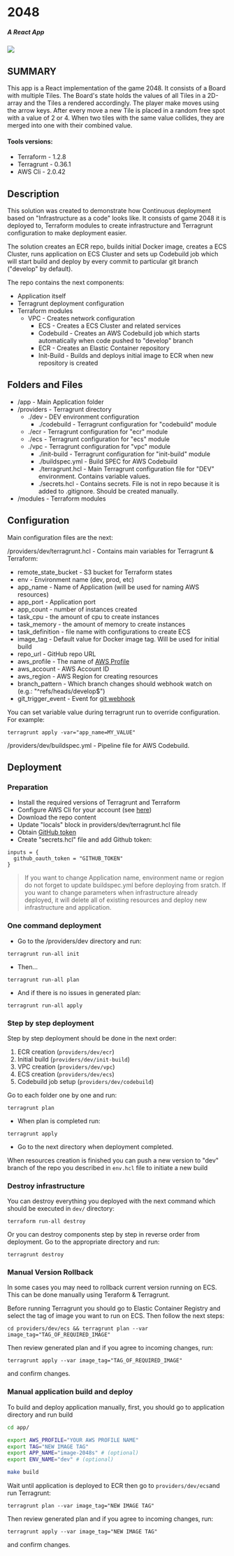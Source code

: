 # 2048
##### A React App

![](demo/demo.gif)

## SUMMARY
This app is a React implementation of the game 2048.
It consists of a Board with multiple Tiles. The Board's state holds the values of all Tiles in a 2D-array and the Tiles a rendered accordingly. The player make moves using the arrow keys. After every move a new Tile is placed in a random free spot with a value of 2 or 4. When two tiles with the same value collides, they are merged into one with their combined value.



#### Tools versions:
- Terraform - 1.2.8
- Terragrunt - 0.36.1
- AWS Cli - 2.0.42

## Description

This solution was created to demonstrate how Continuous deployment based on "Infrastructure as a code" looks like. It consists of game 2048 it is deployed to, Terraform modules to create infrastructure and Terragrunt configuration to make deployment easier.

The solution creates an ECR repo, builds initial Docker image, creates a ECS Cluster, runs application on ECS Cluster and sets up Codebuild job which will start build and deploy by every commit to particular git branch ("develop" by default).

The repo contains the next components:

- Application itself
- Terragrunt deployment configuration
- Terraform modules
  - VPC - Creates network configuration
	- ECS - Creates a ECS Cluster and related services
	- Codebuild - Creates an AWS Codebuild job which starts automatically when code pushed to "develop" branch
	- ECR - Creates an Elastic Container repository
	- Init-Build - Builds and deploys initial image to ECR when new repository is created

## Folders and Files

- /app - Main Application folder
- /providers - Terragrunt directory
    - ./dev - DEV environment configuration
        - ./codebuild - Terragrunt configuration for "codebuild" module
	- ./ecr - Terragrunt configuration for "ecr" module
	- ./ecs - Terragrunt configuration for "ecs" module
  - ./vpc - Terragrunt configuration for "vpc" module
	- ./init-build - Terragrunt configuration for "init-build" module
	- ./buildspec.yml - Build SPEC for AWS Codebuild
	- ./terragrunt.hcl - Main Terragrunt configuration file for "DEV" environment. Contains variable values.
	- ./secrets.hcl - Contains secrets. File is not in repo because it is added to .gitignore. Should be created manually.
- /modules - Terraform modules

## Configuration

Main configuration files are the next:

/providers/dev/terragrunt.hcl - Contains main variables for Terragrunt & Terraform:
- remote_state_bucket - S3 bucket for Terraform states
- env - Environment name (dev, prod, etc)
- app_name - Name of Application (will be used for naming AWS resources)
- app_port - Application port
- app_count - number of instances created
- task_cpu - the amount of cpu to create instances
- task_memory - the amount of memory to create instances
- task_definition - file name with configurations to create ECS
- image_tag - Default value for Docker image tag. Will be used for initial build
- repo_url - GitHub repo URL
- aws_profile - The name of [AWS Profile](https://docs.aws.amazon.com/cli/latest/userguide/cli-configure-profiles.html)
- aws_account - AWS Account ID
- aws_region - AWS Region for creating resources
- branch_pattern - Which branch changes should webhook watch on (e.g.: "^refs/heads/develop$")
- git_trigger_event - Event for [git webhook](https://docs.aws.amazon.com/codebuild/latest/APIReference/API_WebhookFilter.html)

You can set variable value during terragrunt run to override configuration. For example:

```
terragrunt apply -var="app_name=MY_VALUE"
```

/providers/dev/buildspec.yml - Pipeline file for AWS Codebuild.

## Deployment

### Preparation

 - Install the required versions of Terragrunt and Terraform
 - Configure AWS Cli for your account (see [here](https://docs.aws.amazon.com/cli/latest/userguide/cli-configure-files.html))
 - Download the repo content
 - Update "locals" block in providers/dev/terragrunt.hcl file
 - Obtain [GitHub token](https://docs.github.com/en/github/authenticating-to-github/creating-a-personal-access-token)
 - Create "secrets.hcl" file and add Github token:

```
inputs = {
  github_oauth_token = "GITHUB_TOKEN"
}
```

> If you want to change Application name, environment name or region do not forget to update buildspec.yml before deploying from sratch. If you want to change parameters when infrastructure already deployed, it will delete all of existing resources and deploy new infrastructure and application.

### One command deployment

 - Go to the /providers/dev directory and run:

```
terragrunt run-all init
```

- Then...

```
terragrunt run-all plan
```

- And if there is no issues in generated plan:

```
terragrunt run-all apply
```

### Step by step deployment

Step by step deployment should be done in the next order:

1. ECR creation (`providers/dev/ecr`)
2. Initial build (`providers/dev/init-build`)
3. VPC creation (`providers/dev/vpc`)
4. ECS creation (`providers/dev/ecs`)
5. Codebuild job setup (`providers/dev/codebuild`)

Go to each folder one by one and run:

```
terragrunt plan
```

- When plan is completed run:

```
terragrunt apply
```

- Go to the next directory when deployment completed.

When resources creation is finished you can push a new version to "dev" branch of the repo you described in `env.hcl` file to initiate a new build

### Destroy infrastructure

You can destroy everything you deployed with the next command which should be executed in `dev/` directory:

```
terraform run-all destroy
```

Or you can destroy components step by step in reverse order from deployment. Go to the appropriate directory and run:

```
terragrunt destroy
```

### Manual Version Rollback

In some cases you may need to rollback current version running on ECS. This can be done manually using Teraform & Terragrunt.

Before running Terragrunt you should go to Elastic Container Registry and select the tag of image you want to run on ECS. Then follow the next steps:

```
cd providers/dev/ecs && terragrunt plan --var image_tag="TAG_OF_REQUIRED_IMAGE"
```

Then review generated plan and if you agree to incoming changes, run:

```
terragrunt apply --var image_tag="TAG_OF_REQUIRED_IMAGE"
```

and confirm changes.

### Manual application build and deploy

To build and deploy application manually, first, you should go to application directory and run build

``` bash
cd app/

export AWS_PROFILE="YOUR AWS PROFILE NAME"
export TAG="NEW IMAGE TAG"
export APP_NAME="image-2048s" # (optional)
export ENV_NAME="dev" # (optional)

make build
```

Wait until application is deployed to ECR then go to `providers/dev/ecs`and run Terragrunt:

```
terragrunt plan --var image_tag="NEW IMAGE TAG"
```

Then review generated plan and if you agree to incoming changes, run:

```
terragrunt apply --var image_tag="NEW IMAGE TAG"
```

and confirm changes.
